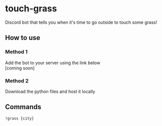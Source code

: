# touch-grass  

Discord bot that tells you when it's time to go outside to touch some grass!  

## How to use  
### Method 1  
Add the bot to your server using the link below  
[coming soon]  

### Method 2  
Download the python files and host it locally

## Commands
`!grass {city}`
